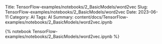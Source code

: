 Title: TensorFlow-examples/notebooks/2_BasicModels/word2vec
Slug: TensorFlow-examples/notebooks/2_BasicModels/word2vec
Date: 2023-06-11
Category: AI
Tags: AI
Summary: content/docs/TensorFlow-examples/notebooks/2_BasicModels/word2vec.ipynb

{% notebook TensorFlow-examples/notebooks/2_BasicModels/word2vec.ipynb %}